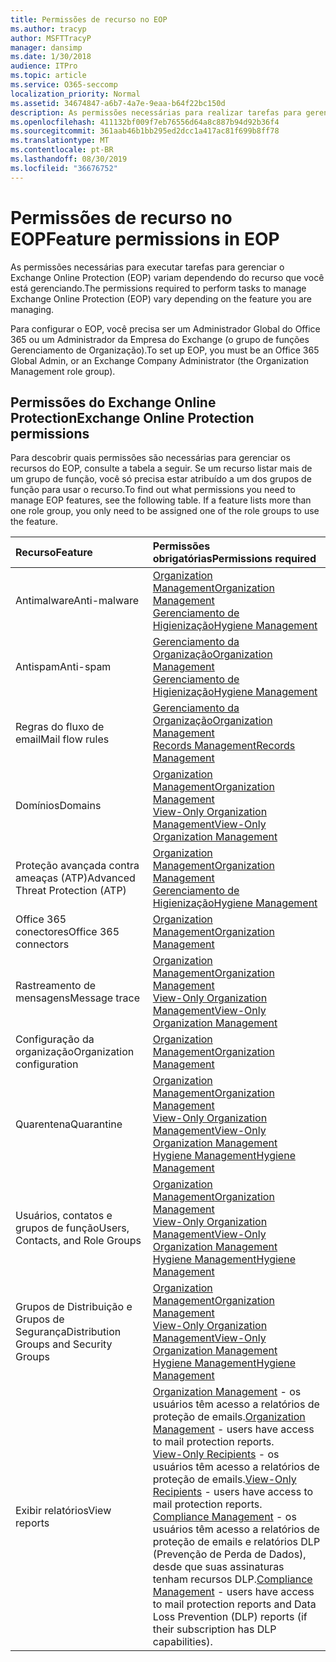 ```yaml
---
title: Permissões de recurso no EOP
ms.author: tracyp
author: MSFTTracyP
manager: dansimp
ms.date: 1/30/2018
audience: ITPro
ms.topic: article
ms.service: O365-seccomp
localization_priority: Normal
ms.assetid: 34674847-a6b7-4a7e-9eaa-b64f22bc150d
description: As permissões necessárias para realizar tarefas para gerenciar o Microsoft Proteção do Exchange Online (EOP) variam dependendo do recurso que você está gerenciando.
ms.openlocfilehash: 411132bf009f7eb76556d64a8c887b94d92b36f4
ms.sourcegitcommit: 361aab46b1bb295ed2dcc1a417ac81f699b8ff78
ms.translationtype: MT
ms.contentlocale: pt-BR
ms.lasthandoff: 08/30/2019
ms.locfileid: "36676752"
---
```

# <a name="feature-permissions-in-eop"></a><span data-ttu-id="a54bc-103">Permissões de recurso no EOP</span><span class="sxs-lookup"><span data-stu-id="a54bc-103">Feature permissions in EOP</span></span>

<span data-ttu-id="a54bc-104">As permissões necessárias para executar tarefas para gerenciar o Exchange Online Protection (EOP) variam dependendo do recurso que você está gerenciando.</span><span class="sxs-lookup"><span data-stu-id="a54bc-104">The permissions required to perform tasks to manage Exchange Online Protection (EOP) vary depending on the feature you are managing.</span></span>
  
<span data-ttu-id="a54bc-105">Para configurar o EOP, você precisa ser um Administrador Global do Office 365 ou um Administrador da Empresa do Exchange (o grupo de funções Gerenciamento de Organização).</span><span class="sxs-lookup"><span data-stu-id="a54bc-105">To set up EOP, you must be an Office 365 Global Admin, or an Exchange Company Administrator (the Organization Management role group).</span></span>
  
## <a name="exchange-online-protection-permissions"></a><span data-ttu-id="a54bc-106">Permissões do Exchange Online Protection</span><span class="sxs-lookup"><span data-stu-id="a54bc-106">Exchange Online Protection permissions</span></span>

<span data-ttu-id="a54bc-p101">Para descobrir quais permissões são necessárias para gerenciar os recursos do EOP, consulte a tabela a seguir. Se um recurso listar mais de um grupo de função, você só precisa estar atribuído a um dos grupos de função para usar o recurso.</span><span class="sxs-lookup"><span data-stu-id="a54bc-p101">To find out what permissions you need to manage EOP features, see the following table. If a feature lists more than one role group, you only need to be assigned one of the role groups to use the feature.</span></span>
  
|<span data-ttu-id="a54bc-109">**Recurso**</span><span class="sxs-lookup"><span data-stu-id="a54bc-109">**Feature**</span></span>|<span data-ttu-id="a54bc-110">**Permissões obrigatórias**</span><span class="sxs-lookup"><span data-stu-id="a54bc-110">**Permissions required**</span></span>|
|:-----|:-----|
|<span data-ttu-id="a54bc-111">Antimalware</span><span class="sxs-lookup"><span data-stu-id="a54bc-111">Anti-malware</span></span>|[<span data-ttu-id="a54bc-112">Organization Management</span><span class="sxs-lookup"><span data-stu-id="a54bc-112">Organization Management</span></span>](http://technet.microsoft.com/library/0bfd21c1-86ac-4369-86b7-aeba386741c8.aspx) <br/> [<span data-ttu-id="a54bc-113">Gerenciamento de Higienização</span><span class="sxs-lookup"><span data-stu-id="a54bc-113">Hygiene Management</span></span>](http://technet.microsoft.com/library/fc0a9ec2-9c3d-42f6-8442-8603fb29d464.aspx)|
|<span data-ttu-id="a54bc-114">Antispam</span><span class="sxs-lookup"><span data-stu-id="a54bc-114">Anti-spam</span></span>|[<span data-ttu-id="a54bc-115">Gerenciamento da Organização</span><span class="sxs-lookup"><span data-stu-id="a54bc-115">Organization Management</span></span>](http://technet.microsoft.com/library/0bfd21c1-86ac-4369-86b7-aeba386741c8.aspx) <br/> [<span data-ttu-id="a54bc-116">Gerenciamento de Higienização</span><span class="sxs-lookup"><span data-stu-id="a54bc-116">Hygiene Management</span></span>](http://technet.microsoft.com/library/fc0a9ec2-9c3d-42f6-8442-8603fb29d464.aspx)|
|<span data-ttu-id="a54bc-117">Regras do fluxo de email</span><span class="sxs-lookup"><span data-stu-id="a54bc-117">Mail flow rules</span></span>|[<span data-ttu-id="a54bc-118">Gerenciamento da Organização</span><span class="sxs-lookup"><span data-stu-id="a54bc-118">Organization Management</span></span>](http://technet.microsoft.com/library/0bfd21c1-86ac-4369-86b7-aeba386741c8.aspx) <br/> [<span data-ttu-id="a54bc-119">Records Management</span><span class="sxs-lookup"><span data-stu-id="a54bc-119">Records Management</span></span>](http://technet.microsoft.com/library/0e0c95ce-6109-4591-b86d-c6cfd44d21f5.aspx)|
|<span data-ttu-id="a54bc-120">Domínios</span><span class="sxs-lookup"><span data-stu-id="a54bc-120">Domains</span></span>|[<span data-ttu-id="a54bc-121">Organization Management</span><span class="sxs-lookup"><span data-stu-id="a54bc-121">Organization Management</span></span>](http://technet.microsoft.com/library/0bfd21c1-86ac-4369-86b7-aeba386741c8.aspx) <br/> [<span data-ttu-id="a54bc-122">View-Only Organization Management</span><span class="sxs-lookup"><span data-stu-id="a54bc-122">View-Only Organization Management</span></span>](http://technet.microsoft.com/library/c514c6d0-0157-4c52-9ec6-441d9a30f3df.aspx)|
|<span data-ttu-id="a54bc-123">Proteção avançada contra ameaças (ATP)</span><span class="sxs-lookup"><span data-stu-id="a54bc-123">Advanced Threat Protection (ATP)</span></span>|[<span data-ttu-id="a54bc-124">Organization Management</span><span class="sxs-lookup"><span data-stu-id="a54bc-124">Organization Management</span></span>](http://technet.microsoft.com/library/0bfd21c1-86ac-4369-86b7-aeba386741c8.aspx) <br/> [<span data-ttu-id="a54bc-125">Gerenciamento de Higienização</span><span class="sxs-lookup"><span data-stu-id="a54bc-125">Hygiene Management</span></span>](http://technet.microsoft.com/library/fc0a9ec2-9c3d-42f6-8442-8603fb29d464.aspx)|
|<span data-ttu-id="a54bc-126">Office 365 conectores</span><span class="sxs-lookup"><span data-stu-id="a54bc-126">Office 365 connectors</span></span>|[<span data-ttu-id="a54bc-127">Organization Management</span><span class="sxs-lookup"><span data-stu-id="a54bc-127">Organization Management</span></span>](http://technet.microsoft.com/library/0bfd21c1-86ac-4369-86b7-aeba386741c8.aspx)|
|<span data-ttu-id="a54bc-128">Rastreamento de mensagens</span><span class="sxs-lookup"><span data-stu-id="a54bc-128">Message trace</span></span>|[<span data-ttu-id="a54bc-129">Organization Management</span><span class="sxs-lookup"><span data-stu-id="a54bc-129">Organization Management</span></span>](http://technet.microsoft.com/library/0bfd21c1-86ac-4369-86b7-aeba386741c8.aspx) <br/> [<span data-ttu-id="a54bc-130">View-Only Organization Management</span><span class="sxs-lookup"><span data-stu-id="a54bc-130">View-Only Organization Management</span></span>](http://technet.microsoft.com/library/c514c6d0-0157-4c52-9ec6-441d9a30f3df.aspx)|
|<span data-ttu-id="a54bc-131">Configuração da organização</span><span class="sxs-lookup"><span data-stu-id="a54bc-131">Organization configuration</span></span>|[<span data-ttu-id="a54bc-132">Organization Management</span><span class="sxs-lookup"><span data-stu-id="a54bc-132">Organization Management</span></span>](http://technet.microsoft.com/library/0bfd21c1-86ac-4369-86b7-aeba386741c8.aspx)|
|<span data-ttu-id="a54bc-133">Quarentena</span><span class="sxs-lookup"><span data-stu-id="a54bc-133">Quarantine</span></span>|[<span data-ttu-id="a54bc-134">Organization Management</span><span class="sxs-lookup"><span data-stu-id="a54bc-134">Organization Management</span></span>](http://technet.microsoft.com/library/0bfd21c1-86ac-4369-86b7-aeba386741c8.aspx) <br/> [<span data-ttu-id="a54bc-135">View-Only Organization Management</span><span class="sxs-lookup"><span data-stu-id="a54bc-135">View-Only Organization Management</span></span>](http://technet.microsoft.com/library/c514c6d0-0157-4c52-9ec6-441d9a30f3df.aspx) <br/> [<span data-ttu-id="a54bc-136">Hygiene Management</span><span class="sxs-lookup"><span data-stu-id="a54bc-136">Hygiene Management</span></span>](http://technet.microsoft.com/library/fc0a9ec2-9c3d-42f6-8442-8603fb29d464.aspx)|
|<span data-ttu-id="a54bc-137">Usuários, contatos e grupos de função</span><span class="sxs-lookup"><span data-stu-id="a54bc-137">Users, Contacts, and Role Groups</span></span>|[<span data-ttu-id="a54bc-138">Organization Management</span><span class="sxs-lookup"><span data-stu-id="a54bc-138">Organization Management</span></span>](http://technet.microsoft.com/library/0bfd21c1-86ac-4369-86b7-aeba386741c8.aspx) <br/> [<span data-ttu-id="a54bc-139">View-Only Organization Management</span><span class="sxs-lookup"><span data-stu-id="a54bc-139">View-Only Organization Management</span></span>](http://technet.microsoft.com/library/c514c6d0-0157-4c52-9ec6-441d9a30f3df.aspx) <br/> [<span data-ttu-id="a54bc-140">Hygiene Management</span><span class="sxs-lookup"><span data-stu-id="a54bc-140">Hygiene Management</span></span>](http://technet.microsoft.com/library/fc0a9ec2-9c3d-42f6-8442-8603fb29d464.aspx)|
|<span data-ttu-id="a54bc-141">Grupos de Distribuição e Grupos de Segurança</span><span class="sxs-lookup"><span data-stu-id="a54bc-141">Distribution Groups and Security Groups</span></span>|[<span data-ttu-id="a54bc-142">Organization Management</span><span class="sxs-lookup"><span data-stu-id="a54bc-142">Organization Management</span></span>](http://technet.microsoft.com/library/0bfd21c1-86ac-4369-86b7-aeba386741c8.aspx) <br/> [<span data-ttu-id="a54bc-143">View-Only Organization Management</span><span class="sxs-lookup"><span data-stu-id="a54bc-143">View-Only Organization Management</span></span>](http://technet.microsoft.com/library/c514c6d0-0157-4c52-9ec6-441d9a30f3df.aspx) <br/> [<span data-ttu-id="a54bc-144">Hygiene Management</span><span class="sxs-lookup"><span data-stu-id="a54bc-144">Hygiene Management</span></span>](http://technet.microsoft.com/library/fc0a9ec2-9c3d-42f6-8442-8603fb29d464.aspx)|
|<span data-ttu-id="a54bc-145">Exibir relatórios</span><span class="sxs-lookup"><span data-stu-id="a54bc-145">View reports</span></span>|<span data-ttu-id="a54bc-146">[Organization Management](http://technet.microsoft.com/library/0bfd21c1-86ac-4369-86b7-aeba386741c8.aspx) - os usuários têm acesso a relatórios de proteção de emails.</span><span class="sxs-lookup"><span data-stu-id="a54bc-146">[Organization Management](http://technet.microsoft.com/library/0bfd21c1-86ac-4369-86b7-aeba386741c8.aspx) - users have access to mail protection reports.</span></span>  <br/> <span data-ttu-id="a54bc-147">[View-Only Recipients](http://technet.microsoft.com/library/37e66b92-81d3-412f-b7a9-e1bb8cbeb468.aspx) - os usuários têm acesso a relatórios de proteção de emails.</span><span class="sxs-lookup"><span data-stu-id="a54bc-147">[View-Only Recipients](http://technet.microsoft.com/library/37e66b92-81d3-412f-b7a9-e1bb8cbeb468.aspx) - users have access to mail protection reports.</span></span>  <br/> <span data-ttu-id="a54bc-148">[Compliance Management](http://technet.microsoft.com/library/b91b23a4-e9c7-4bd0-9ee3-ec5cb498da15.aspx) - os usuários têm acesso a relatórios de proteção de emails e relatórios DLP (Prevenção de Perda de Dados), desde que suas assinaturas tenham recursos DLP.</span><span class="sxs-lookup"><span data-stu-id="a54bc-148">[Compliance Management](http://technet.microsoft.com/library/b91b23a4-e9c7-4bd0-9ee3-ec5cb498da15.aspx) - users have access to mail protection reports and Data Loss Prevention (DLP) reports (if their subscription has DLP capabilities).</span></span>|
